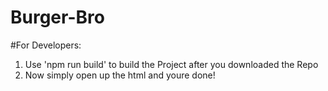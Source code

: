 # Burger-Bro

#For Developers:

1. Use 'npm run build' to build the Project after you downloaded the Repo
2. Now simply open up the html and youre done!

